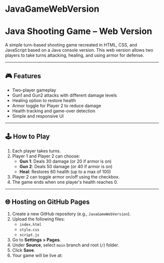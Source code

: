# JavaGameWebVersion
# Java Shooting Game – Web Version

A simple turn-based shooting game recreated in HTML, CSS, and JavaScript based on a Java console version. This web version allows two players to take turns attacking, healing, and using armor for defense.

---

## 🎮 Features
- Two-player gameplay
- Gun1 and Gun2 attacks with different damage levels
- Healing option to restore health
- Armor toggle for Player 2 to reduce damage
- Health tracking and game-over detection
- Simple and responsive UI

---

## 🕹️ How to Play
1. Each player takes turns.
2. Player 1 and Player 2 can choose:
   - **Gun 1**: Deals 30 damage (or 20 if armor is on)
   - **Gun 2**: Deals 50 damage (or 40 if armor is on)
   - **Heal**: Restores 60 health (up to a max of 100)
3. Player 2 can toggle armor on/off using the checkbox.
4. The game ends when one player's health reaches 0.

---

## 🌐 Hosting on GitHub Pages
1. Create a new GitHub repository (e.g., `JavaGameWebVersion`).
2. Upload the following files:
   - `index.html`
   - `style.css`
   - `script.js`
3. Go to **Settings > Pages**.
4. Under **Source**, select `main` branch and root (`/`) folder.
5. Click **Save**.
6. Your game will be live at:
   ```
